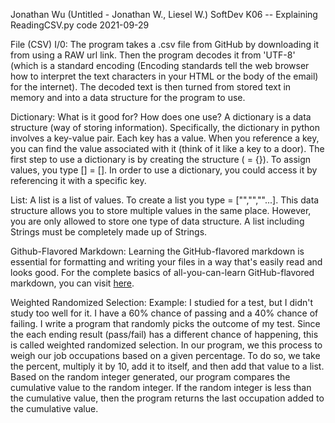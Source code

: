 Jonathan Wu (Untitled - Jonathan W., Liesel W.)
SoftDev
K06 -- Explaining ReadingCSV.py code
2021-09-29

File (CSV) I/0: 
  The program takes a .csv file from GitHub by downloading it from using a RAW url link. Then the program decodes it from 'UTF-8' 
  (which is a standard encoding (Encoding standards tell the web browser  how to interpret the text characters in your HTML or the body of the email) for the 
  internet). The decoded text is then turned from stored text in memory and into a data structure for the program to use.
  
Dictionary: What is it good for? How does one use?
  A dictionary is a data structure (way of storing information). Specifically, the dictionary in python involves a key-value pair. Each key has a value. 
  When you reference a key, you can find the value associated with it (think of it like a key to a door). The first step to use a dictionary is by creating the 
  structure (<dictonaryName> = {}). To assign values, you type <dictionaryName>[<assignedKey>] = [<someValue>]. In order to use a dictionary, you could access
  it by referencing it with a specific key.
  
List:
  A list is a list of values. To create a list you type <list> = ["<value>","<value>","<value>"...]. This data structure allows you to store multiple values in
  the same place. However, you are only allowed to store one type of data structure. A list including Strings must be completely made up of Strings. 

Github-Flavored Markdown: 
  Learning the GitHub-flavored markdown is essential for formatting and writing your files in a way that's easily read and looks good. For the complete
  basics of all-you-can-learn GitHub-flavored markdown, you can visit [here](https://gist.github.com/cuonggt/9b7d08a597b167299f0d). 
  
Weighted Randomized Selection:
  Example: I studied for a test, but I didn't study too well for it. I have a 60% chance of passing and a 40% chance of failing. I write a program that randomly 
  picks the outcome of my test. Since the each ending result (pass/fail) has a different chance of happening, this is called weighted randomized selection. 
  In our program, we this process to weigh our job occupations based on a given percentage. To do so, we take the percent, multiply it by 10, 
  add it to itself, and then add that value to a list. Based on the random integer generated, our program compares the cumulative value to the random integer.
  If the random integer is less than the cumulative value, then the program returns the last occupation added to the cumulative value.
